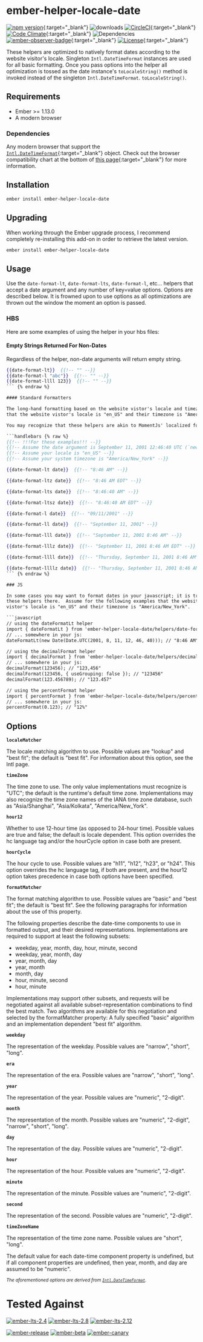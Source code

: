 # ember-helper-locale-date

[![npm version](http://badge.fury.io/js/ember-helper-locale-date.svg)](http://badge.fury.io/js/ember-helper-locale-date){:target="_blank"} ![downloads](https://img.shields.io/npm/dy/ember-helper-locale-date.svg) [![CircleCI](http://circleci.com/gh/cybertoothca/ember-helper-locale-date.svg?style=shield)](http://circleci.com/gh/cybertoothca/ember-helper-locale-date){:target="_blank"} [![Code Climate](http://codeclimate.com/github/cybertoothca/ember-helper-locale-date/badges/gpa.svg)](http://codeclimate.com/github/cybertoothca/ember-helper-locale-date){:target="_blank"} ![Dependencies](http://david-dm.org/cybertoothca/ember-helper-locale-date.svg) [![ember-observer-badge](http://emberobserver.com/badges/ember-helper-locale-date.svg)](http://emberobserver.com/addons/ember-helper-locale-date){:target="_blank"} [![License](http://img.shields.io/npm/l/ember-helper-locale-date.svg)](https://github.com/cybertoothca/ember-helper-locale-date/blob/master/LICENSE.md){:target="_blank"}

These helpers are optimized to natively format dates according to the website visitor's locale.  Singleton 
`Intl.DateTimeFormat` instances are used for all basic formatting.  Once you pass options into
the helper all optimization is tossed as the date 
instance's `toLocaleString()` method is invoked instead of the singleton `Intl.DateTimeFormat`.
`toLocaleString()`.

## Requirements

* Ember >= 1.13.0
* A modern browser

### Dependencies

Any modern browser that support the 
[`Intl.DateTimeFormat`](https://developer.mozilla.org/en-US/docs/Web/JavaScript/Reference/Global_Objects/DateTimeFormat){:target="_blank"}
object.  Check out the browser compatibility chart at the bottom of 
[this page](https://developer.mozilla.org/en-US/docs/Web/JavaScript/Reference/Global_Objects/DateTimeFormat){:target="_blank"}
for more information.

## Installation

```bash
ember install ember-helper-locale-date
```

## Upgrading

When working through the Ember upgrade process, I recommend completely re-installing this
add-on in order to retrieve the latest version.

```bash
ember install ember-helper-locale-date
```

## Usage

Use the `date-format-lt`, `date-format-lts`, `date-format-l`, etc... helpers that accept a
date argument and any number of key=value options. Options are described below.  It is frowned upon
to use options as all optimizations are thrown out the window the moment an option is passed.

### HBS
 
Here are some examples of using the helper in your hbs files: 

#### Empty Strings Returned For Non-Dates

Regardless of the helper, non-date arguments will return empty string.

```handlebars {% raw %}
{{date-format-lt}}  {{!-- "" --}}
{{date-format-l "abc"}}  {{!-- "" --}}
{{date-format-llll 123}}  {{!-- "" --}}
``` {% endraw %}

#### Standard Formatters

The long-hand formatting based on the website vistor's locale and timezone.  Assume for these examples
that the website vistor's locale is "en_US" and their timezone is "America/New_York".

You may recognize that these helpers are akin to MomentJs' localized format names (e.g. LT, LTS, LL, etc.).

```handlebars {% raw %}
{{!-- !!!For these examples!!! --}}
{{!-- Assume the date argument is September 11, 2001 12:46:40 UTC (`new Date(Date.UTC(2001, 8, 11, 12, 46, 40))`) --}}
{{!-- Assume your locale is "en_US" --}}
{{!-- Assume your system timezone is "America/New_York" --}}

{{date-format-lt date}}  {{!-- "8:46 AM" --}}

{{date-format-ltz date}}  {{!-- "8:46 AM EDT" --}}

{{date-format-lts date}}  {{!-- "8:46:40 AM" --}}

{{date-format-ltsz date}}  {{!-- "8:46:40 AM EDT" --}}

{{date-format-l date}}  {{!-- "09/11/2001" --}}

{{date-format-ll date}}  {{!-- "September 11, 2001" --}}

{{date-format-lll date}}  {{!-- "September 11, 2001 8:46 AM" --}}

{{date-format-lllz date}}  {{!-- "September 11, 2001 8:46 AM EDT" --}}

{{date-format-llll date}}  {{!-- "Thursday, September 11, 2001 8:46 AM" --}}

{{date-format-llllz date}}  {{!-- "Thursday, September 11, 2001 8:46 AM EDT" --}}
``` {% endraw %}

### JS

In some cases you may want to format dates in your javascript; it is trival to use
these helpers there.  Assume for the following examples that the website 
vistor's locale is "en_US" and their timezone is "America/New_York".

```javascript
// using the dateFormatLt helper
import { dateFormatLt } from 'ember-helper-locale-date/helpers/date-format-lt';
// ... somewhere in your js:
dateFormatLt(new Date(Date.UTC(2001, 8, 11, 12, 46, 40))); // "8:46 AM"

// using the decimalFormat helper
import { decimalFormat } from 'ember-helper-locale-date/helpers/decimal-format';
// ... somewhere in your js:
decimalFormat(123456); // "123,456"
decimalFormat(123456, { useGrouping: false }); // "123456"
decimalFormat(123.456789); // "123.457"

// using the percentFormat helper
import { percentFormat } from 'ember-helper-locale-date/helpers/percent-format';
// ... somewhere in your js:
percentFormat(0.123); // "12%"
```

## Options

**`localeMatcher`**

The locale matching algorithm to use. Possible values are "lookup" and "best fit"; the default is "best fit". For information about this option, see the Intl page.

**`timeZone`**

The time zone to use. The only value implementations must recognize is "UTC"; the default is the runtime's default time zone. Implementations may also recognize the time zone names of the IANA time zone database, such as "Asia/Shanghai", "Asia/Kolkata", "America/New_York".

**`hour12`**

Whether to use 12-hour time (as opposed to 24-hour time). Possible values are true and false; the default is locale dependent. This option overrides the hc language tag and/or the hourCycle option in case both are present.

**`hourCycle`**

The hour cycle to use. Possible values are "h11", "h12", "h23", or "h24". This option overrides the hc language tag, if both are present, and the hour12 option takes precedence in case both options have been specified.

**`formatMatcher`**

The format matching algorithm to use. Possible values are "basic" and "best fit"; the default is "best fit". See the following paragraphs for information about the use of this property.

The following properties describe the date-time components to use in formatted output, and their desired representations. Implementations are required to support at least the following subsets:

* weekday, year, month, day, hour, minute, second
* weekday, year, month, day
* year, month, day
* year, month
* month, day
* hour, minute, second
* hour, minute

Implementations may support other subsets, and requests will be negotiated against all available subset-representation combinations to find the best match. Two algorithms are available for this negotiation and selected by the formatMatcher property: A fully specified "basic" algorithm and an implementation dependent "best fit" algorithm.

**`weekday`**

The representation of the weekday. Possible values are "narrow", "short", "long".

**`era`**

The representation of the era. Possible values are "narrow", "short", "long".

**`year`**

The representation of the year. Possible values are "numeric", "2-digit".

**`month`**

The representation of the month. Possible values are "numeric", "2-digit", "narrow", "short", "long".

**`day`**

The representation of the day. Possible values are "numeric", "2-digit".

**`hour`**

The representation of the hour. Possible values are "numeric", "2-digit".

**`minute`**

The representation of the minute. Possible values are "numeric", "2-digit".

**`second`**

The representation of the second. Possible values are "numeric", "2-digit".

**`timeZoneName`**

The representation of the time zone name. Possible values are "short", "long".

The default value for each date-time component property is undefined, but if all component properties are undefined, then year, month, and day are assumed to be "numeric".

<small>_The aforementioned options are derived from 
[`Intl.DateTimeFormat`](https://developer.mozilla.org/en-US/docs/Web/JavaScript/Reference/Global_Objects/DateTimeFormat)._</small>

# Tested Against

[![ember-lts-2.4](https://img.shields.io/badge/ember--try-ember--lts--2.4-brightgreen.svg)](https://circleci.com/gh/cybertoothca/ember-helper-locale-date)
[![ember-lts-2.8](https://img.shields.io/badge/ember--try-ember--lts--2.8-brightgreen.svg)](https://circleci.com/gh/cybertoothca/ember-helper-locale-date)
[![ember-lts-2.12](https://img.shields.io/badge/ember--try-ember--lts--2.12-brightgreen.svg)](https://circleci.com/gh/cybertoothca/ember-helper-locale-date)

[![ember-release](https://img.shields.io/badge/ember--try-ember--release-brightgreen.svg)](https://circleci.com/gh/cybertoothca/ember-helper-locale-date)
[![ember-beta](https://img.shields.io/badge/ember--try-ember--beta-brightgreen.svg)](https://circleci.com/gh/cybertoothca/ember-helper-locale-date)
[![ember-canary](https://img.shields.io/badge/ember--try-ember--canary-brightgreen.svg)](https://circleci.com/gh/cybertoothca/ember-helper-locale-date)
